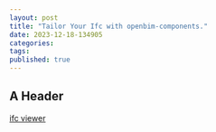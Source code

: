 ```yaml
---
layout: post
title: "Tailor Your Ifc with openbim-components."
date: 2023-12-18-134905 
categories: 
tags: 
published: true
---
```

<script src="/assets/signup/signup.js"></script>
<signup-component></signup-component>

## A Header
[ifc viewer](/assets/dist/index.html)